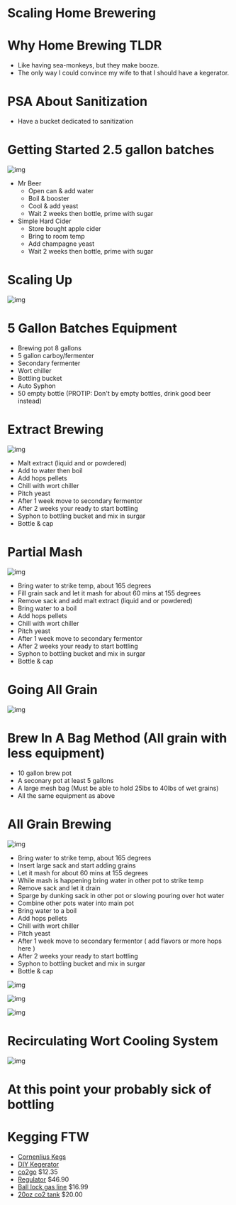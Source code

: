 # Scaling Home Brewering

# Why Home Brewing TLDR
- Like having sea-monkeys, but they make booze.
- The only way I could convince my wife to that I should have a kegerator.

# PSA About Sanitization
- Have a bucket dedicated to sanitization

# Getting Started 2.5 gallon batches

![img](http://passionforthepint.com/wp-content/uploads/2012/02/Mr-Beer.jpg)

- Mr Beer
  - Open can & add water
  - Boil & booster
  - Cool & add yeast
  - Wait 2 weeks then bottle, prime with sugar
- Simple Hard Cider
  - Store bought apple cider
  - Bring to room temp
  - Add champagne yeast
  - Wait 2 weeks then bottle, prime with sugar

# Scaling Up

![img](http://www.homebrewing.org/assets/images/3.jpg)

# 5 Gallon Batches Equipment
- Brewing pot 8 gallons
- 5 gallon carboy/fermenter
- Secondary fermenter
- Wort chiller
- Bottling bucket
- Auto Syphon
- 50 empty bottle (PROTIP: Don't by empty bottles, drink good beer instead)

# Extract Brewing

![img](http://howtohomebrew.org/images/wort%20chiller%20&%20malt%20brew%20059.jpg)

- Malt extract (liquid and or powdered)
- Add to water then boil
- Add hops pellets
- Chill with wort chiller
- Pitch yeast
- After 1 week move to secondary fermentor
- After 2 weeks your ready to start bottling
- Syphon to bottling bucket and mix in surgar
- Bottle & cap

# Partial Mash

![img](http://www.beeraucratic.com/wp-content/uploads/2012/01/partial-mash.jpg)

- Bring water to strike temp, about 165 degrees
- Fill grain sack and let it mash for about 60 mins at 155 degrees
- Remove sack and add malt extract (liquid and or powdered)
- Bring water to a boil
- Add hops pellets
- Chill with wort chiller
- Pitch yeast
- After 1 week move to secondary fermentor
- After 2 weeks your ready to start bottling
- Syphon to bottling bucket and mix in surgar
- Bottle & cap
 
# Going All Grain

![img](https://dl.dropboxusercontent.com/u/69816878/brewing/2013-07-28%2018.35.47.jpg)

# Brew In A Bag Method (All grain with less equipment)
- 10 gallon brew pot
- A seconary pot at least 5 gallons
- A large mesh bag (Must be able to hold 25lbs to 40lbs of wet grains)
- All the same equipment as above

# All Grain Brewing

![img](https://dl.dropboxusercontent.com/u/69816878/brewing/2013-11-28%2011.45.46.jpg)

- Bring water to strike temp, about 165 degrees
- Insert large sack and start adding grains
- Let it mash for about 60 mins at 155 degrees
- While mash is happening bring water in other pot to strike temp
- Remove sack and let it drain
- Sparge by dunking sack in other pot or slowing pouring over hot water
- Combine other pots water into main pot
- Bring water to a boil
- Add hops pellets
- Chill with wort chiller
- Pitch yeast
- After 1 week move to secondary fermentor ( add flavors or more hops here )
- After 2 weeks your ready to start bottling
- Syphon to bottling bucket and mix in surgar
- Bottle & cap

![img](https://dl.dropboxusercontent.com/u/69816878/brewing/2013-11-28%2013.25.55.jpg)

![img](https://dl.dropboxusercontent.com/u/69816878/brewing/2014-02-23%2015.11.44.jpg)

![img](https://dl.dropboxusercontent.com/u/69816878/brewing/2014-02-23%2016.17.52.jpg)

# Recirculating Wort Cooling System

![img](https://dl.dropboxusercontent.com/u/69816878/brewing/2014-08-09%2008.39.18.jpg)

# At this point your probably sick of bottling

# Kegging FTW
- [Cornenlius Kegs](http://www.ebay.com/itm/5-GALLON-CORNELIUS-CO-CANISTER-KEG-POP-BEER-HOMEBREW-130-PSI-Pressure-/351172118494?pt=LH_DefaultDomain_0&hash=item51c37d47de)
- [DIY Kegerator](https://dl.dropboxusercontent.com/u/69816878/brewing/2014-05-25%2015.53.24.jpg)
- [co2go](http://www.amazon.com/Midwest-Homebrewing-and-Winemaking-Supplies/dp/B0064OJSZE/ref=sr_1_1?ie=UTF8&qid=1398270558&sr=8-1&keywords=co2+to+go) $12.35
- [Regulator](http://www.amazon.com/Kegco-Premium-Series-Gauge-Regulator/dp/B003WX772G/ref=sr_1_1?ie=UTF8&qid=1398270683&sr=8-1&keywords=co2+regulator) $46.90
- [Ball lock gas line](http://www.amazon.com/Homebrew-Ball-Disconnect-Screw-Clamp/dp/B00C30GRZM/ref=sr_1_8?ie=UTF8&qid=1398270807&sr=8-8&keywords=ball+lock+gas) $16.99 
- [20oz co2 tank](http://www.amazon.com/Pure-Energy-40020-Empire-20oz/dp/B0008G2WAW/ref=sr_1_1?ie=UTF8&qid=1398270929&sr=8-1&keywords=20oz+co2) $20.00

